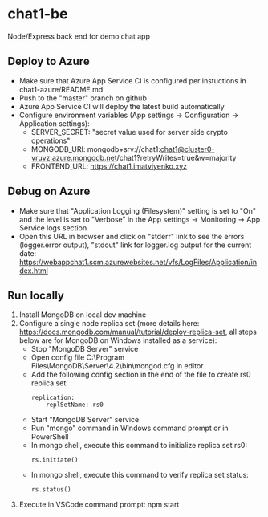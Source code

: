# chat1-be
Node/Express back end for demo chat app


## Deploy to Azure
- Make sure that Azure App Service CI is configured per instuctions in chat1-azure/README.md
- Push to the "master" branch on github
- Azure App Service CI will deploy the latest build automatically
- Configure environment variables (App settings -> Configuration -> Application settings):
    - SERVER_SECRET: "secret value used for server side crypto operations"
    - MONGODB_URI: mongodb+srv://chat1:chat1@cluster0-vruvz.azure.mongodb.net/chat1?retryWrites=true&w=majority
    - FRONTEND_URL: https://chat1.imatviyenko.xyz


## Debug on Azure
- Make sure that "Application Logging (Filesystem)" setting is set to "On" and the level is set to "Verbose" in the App settings -> Monitoring -> App Service logs section
- Open this URL in browser and click on "stderr" link  to see the errors (logger.error output), "stdout" link for logger.log output for the current date: https://webappchat1.scm.azurewebsites.net/vfs/LogFiles/Application/index.html

## Run locally
1. Install MongoDB on local dev machine
2. Configure a single node replica set (more details here: https://docs.mongodb.com/manual/tutorial/deploy-replica-set, all steps below are for MongoDB on Windows installed as a service):
    - Stop "MongoDB Server" service
    - Open config file C:\Program Files\MongoDB\Server\4.2\bin\mongod.cfg in editor
    - Add the following config section in the end of the file to create rs0 replica set:
        ```
        replication:
            replSetName: rs0
        ```
    - Start "MongoDB Server" service
    - Run "mongo" command in Windows command prompt or in PowerShell
    - In mongo shell, execute this command to initialize replica set rs0:
        ```
        rs.initiate()
        ```
    - In mongo shell, execute this command to verify replica set status:
        ```
        rs.status()
        ```        
3. Execute in VSCode command prompt: npm start
